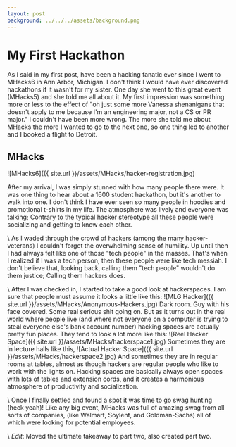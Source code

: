 ```yaml
---
layout: post
background: ../../../assets/background.png
---
```


# My First Hackathon
As I said in my first post, have been a hacking fanatic ever since I went to MHacks6
in Ann Arbor, Michigan. I don't think I would have ever discovered hackathons if it
wasn't for my sister. One day she went to this great event (MHacks5) and she told me
all about it. My first impression was something more or less to the effect of "oh just
some more Vanessa shenanigans that doesn't apply to me because I'm an engineering
major, not a CS or PR major." I couldn't have been more wrong. The more she told me
about MHacks the more I wanted to go to the next one, so one thing led to another and
I booked a flight to Detroit.

## MHacks

![MHacks6]({{ site.url }}/assets/MHacks/hacker-registration.jpg)

After my arrival, I was simply stunned with how many people there were. It was one
thing to hear about a 1600 student hackathon, but it's another to walk into one. I don't
think I have ever seen so many people in hoodies and promotional t-shirts in my life. The
atmosphere was lively and everyone was talking; Contrary to the typical hacker stereotype
all these people were socializing and getting to know each other.

\\
As I waded through the crowd of hackers (among the many hacker-veterans) I couldn't
forget the overwhelming sense of humility. Up until then I had always felt like one of
those "tech people" in the masses. That's when I realized if I was a tech person, then
these people were like tech messiah. I don't believe that, looking back, calling them
"tech people" wouldn't do them justice; Calling them hackers does.

\\
After I was checked in, I started to take a good look at hackerspaces.
I am sure that people must assume it looks a little like this:
![MLG Hacker]({{ site.url }}/assets/MHacks/Anonymous-Hackers.jpg)
Dark room. Guy with his face covered. Some real serious shit going on. But as it turns
out in the real world where people live (and where not everyone on a computer is trying
to steal everyone else's bank account number) hacking spaces are actually pretty fun
places. They tend to look a lot more like this:
![Reel Hacker Space]({{ site.url }}/assets/MHacks/hackerspace1.jpg)
Sometimes they are in lecture halls like this,
![Actual Hacker Space]({{ site.url }}/assets/MHacks/hackerspace2.jpg)
And sometimes they are in regular rooms at tables, almost as though hackers are
regular people who like to work with the lights on. Hacking spaces are basically always
open spaces with lots of tables and extension cords, and it creates a harmonious atmosphere
of productivity and socialization.

\\
Once I finally settled and found a spot it was time to go swag hunting (heck yeah)!
Like any big event, MHacks was full of amazing swag from all sorts of companies, (like Walmart,
Soylent, and Goldman-Sachs) all of which were looking for potential employees.

\\
_Edit_: Moved the ultimate takeaway to part two, also created part two.
